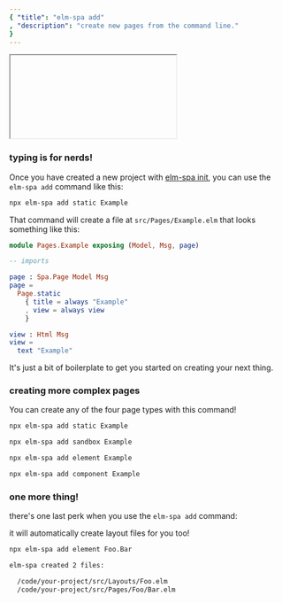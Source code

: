 ```yaml
---
{ "title": "elm-spa add"
, "description": "create new pages from the command line."
}
---
```


<iframe></iframe>

### typing is for nerds!

Once you have created a new project with [elm-spa init](./init), you can use the `elm-spa add` command like this:

```bash
npx elm-spa add static Example
```

That command will create a file at `src/Pages/Example.elm` that looks something like this:

```elm
module Pages.Example exposing (Model, Msg, page)

-- imports

page : Spa.Page Model Msg
page =
  Page.static
    { title = always "Example"
    , view = always view
    }

view : Html Msg
view =
  text "Example"
```

It's just a bit of boilerplate to get you started on creating your next thing.

### creating more complex pages

You can create any of the four page types with this command!

```bash
npx elm-spa add static Example
```

```bash
npx elm-spa add sandbox Example
```

```bash
npx elm-spa add element Example
```

```bash
npx elm-spa add component Example
```


### one more thing!

there's one last perk when you use the `elm-spa add` command:

it will automatically create layout files for you too!

```bash
npx elm-spa add element Foo.Bar

elm-spa created 2 files:

  /code/your-project/src/Layouts/Foo.elm
  /code/your-project/src/Pages/Foo/Bar.elm

```
